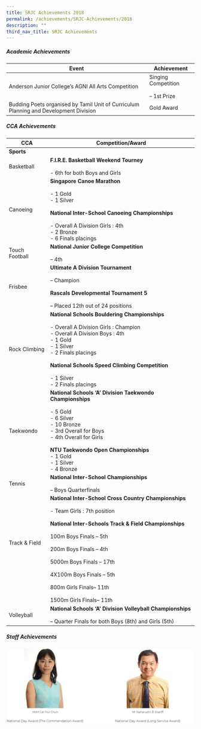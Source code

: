 ```yaml
---
title: SRJC Achievements 2018
permalink: /achievements/SRJC-Achievements/2018
description: ""
third_nav_title: SRJC Achievements
---
```

##### **Academic Achievements**

| **Event** | **Achievement** |
|---|---|
| Anderson Junior College’s AGNI All Arts Competition | Singing Competition<br><br>– 1st Prize |
| Budding Poets organised by Tamil Unit of Curriculum Planning and Development Division | Gold Award |


##### **CCA Achievements**


| **CCA** | **Competition/Award** |
|---|---|
| **Sports** |  |
| Basketball | **F.I.R.E. Basketball Weekend Tourney**<br><br>- 6th for both Boys and Girls |
| Canoeing | **Singapore Canoe Marathon**<br><br>- 1 Gold<br>- 1 Silver<br><br>**National Inter-School Canoeing Championships**<br><br>-     Overall  A Division Girls : 4th<br>-     2 Bronze<br>-     6 Finals placings |
| Touch Football | **National Junior College Competition**<br><br>– 4th |
| Frisbee | **Ultimate A Division Tournament**  <br><br>–  Champion<br><br>**Rascals Developmental Tournament 5**<br><br>–  Placed 12th out of 24 positions |
| Rock Climbing | **National Schools Bouldering Championships**<br><br>- Overall A Division Girls : Champion<br>- Overall A Division Boys : 4th<br>- 1 Gold<br>- 1 Silver<br>- 2 Finals placings<br><br>**National Schools Speed Climbing Competition**<br><br>- 1 Silver<br>- 2 Finals placings |
| Taekwondo | **National Schools ‘A’ Division Taekwondo Championships**<br><br>-     5 Gold<br>-     6 Silver<br>-     10 Bronze<br>-     3rd Overall for Boys<br>-     4th  Overall for Girls<br><br>**NTU Taekwondo Open Championships**<br>-     1 Gold<br>-     1 Silver<br>-     4 Bronze |
| Tennis | **National Inter-School Championships**<br><br>– Boys Quarterfinals |
| Track & Field<br><br> <br>  | **National Inter-School Cross Country Championships**<br><br>- Team Girls : 7th position<br><br>**National Inter-Schools Track & Field Championships**<br><br>100m Boys Finals – 5th<br><br>200m Boys Finals – 4th<br><br>5000m Boys Finals – 17th<br><br>4X100m Boys Finals – 5th<br><br>800m Girls Finals– 11th<br><br>1500m Girls Finals– 11th |
| Volleyball | **National Schools ‘A’ Division Volleyball Championships**<br><br>– Quarter Finals for both Boys (8th) and Girls (5th) |

##### **Staff Achievements**

![](/images/SRJC%20Achievement.jpg)